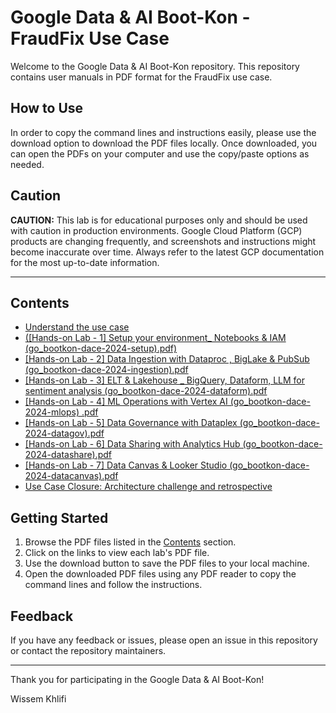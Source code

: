 # Google Data & AI Boot-Kon - FraudFix Use Case

Welcome to the Google Data & AI Boot-Kon repository. This repository contains user manuals in PDF format for the FraudFix use case.

## How to Use

In order to copy the command lines and instructions easily, please use the download option to download the PDF files locally. Once downloaded, you can open the PDFs on your computer and use the copy/paste options as needed.

## Caution

**CAUTION:**
This lab is for educational purposes only and should be used with caution in production environments. 
Google Cloud Platform (GCP) products are changing frequently, and screenshots and instructions might become inaccurate over time. 
Always refer to the latest GCP documentation for the most up-to-date information.

---

## Contents

- [Understand the use case](https://github.com/dace-de/google-data-ai-bootkon-docs/blob/aa722f7628a82ab378349b44422089f188f6d18c/%5BMain%20Github%5D%20Understand%20the%20use%20case.pdf)
- [([Hands-on Lab - 1] Setup your environment_ Notebooks & IAM (go_bootkon-dace-2024-setup).pdf)](https://github.com/dace-de/google-data-ai-bootkon-docs/blob/ba168ddb1c3e73c4266555849b9e3445f42860b3/%5BHands-on%20Lab%20-%201%5D%20Setup%20your%20environment_%20Notebooks%20%26%20IAM%20(go_bootkon-dace-2024-setup).pdf)
- [[Hands-on Lab - 2] Data Ingestion with Dataproc , BigLake & PubSub  (go_bootkon-dace-2024-ingestion).pdf](https://github.com/dace-de/google-data-ai-bootkon-docs/blob/ba168ddb1c3e73c4266555849b9e3445f42860b3/%5BHands-on%20Lab%20-%202%5D%20Data%20Ingestion%20with%20Dataproc%20%2C%20BigLake%20%26%20PubSub%20%20(go_bootkon-dace-2024-ingestion).pdf)
- [[Hands-on Lab - 3] ELT & Lakehouse _ BigQuery, Dataform, LLM for sentiment analysis (go_bootkon-dace-2024-dataform).pdf](https://github.com/dace-de/google-data-ai-bootkon-docs/blob/ba168ddb1c3e73c4266555849b9e3445f42860b3/%5BHands-on%20Lab%20-%203%5D%20ELT%20%26%20Lakehouse%20_%20BigQuery%2C%20Dataform%2C%20LLM%20for%20sentiment%20analysis%20(go_bootkon-dace-2024-dataform).pdf)
- [[Hands-on Lab - 4] ML Operations with Vertex AI (go_bootkon-dace-2024-mlops)  .pdf](https://github.com/dace-de/google-data-ai-bootkon-docs/blob/ba168ddb1c3e73c4266555849b9e3445f42860b3/%5BHands-on%20Lab%20-%204%5D%20ML%20Operations%20with%20Vertex%20AI%20(go_bootkon-dace-2024-mlops)%20%20.pdf)
- [[Hands-on Lab - 5] Data Governance with Dataplex (go_bootkon-dace-2024-datagov).pdf](https://github.com/dace-de/google-data-ai-bootkon-docs/blob/ba168ddb1c3e73c4266555849b9e3445f42860b3/%5BHands-on%20Lab%20-%205%5D%20Data%20Governance%20with%20Dataplex%20(go_bootkon-dace-2024-datagov).pdf)
- [[Hands-on Lab - 6] Data Sharing with Analytics Hub (go_bootkon-dace-2024-datashare).pdf](https://github.com/dace-de/google-data-ai-bootkon-docs/blob/ba168ddb1c3e73c4266555849b9e3445f42860b3/%5BHands-on%20Lab%20-%206%5D%20Data%20Sharing%20with%20Analytics%20Hub%20(go_bootkon-dace-2024-datashare).pdf)
- [[Hands-on Lab - 7] Data Canvas & Looker Studio (go_bootkon-dace-2024-datacanvas).pdf](https://github.com/dace-de/google-data-ai-bootkon-docs/blob/ba168ddb1c3e73c4266555849b9e3445f42860b3/%5BHands-on%20Lab%20-%207%5D%20Data%20Canvas%20%26%20Looker%20Studio%20(go_bootkon-dace-2024-datacanvas).pdf)
- [Use Case Closure: Architecture challenge and retrospective ](https://github.com/dace-de/google-data-ai-bootkon-docs/blob/e91f40f81f9cad14c1c5e5cebb76e6906956c0bc/%5BUse%20Case%20Closure%5D%20Architecture%20Challenge%20%26%20Retrospective%20.pdf)

## Getting Started

1. Browse the PDF files listed in the [Contents](#contents) section.
2. Click on the links to view each lab's PDF file.
3. Use the download button to save the PDF files to your local machine.
4. Open the downloaded PDF files using any PDF reader to copy the command lines and follow the instructions.

## Feedback

If you have any feedback or issues, please open an issue in this repository or contact the repository maintainers.

---

Thank you for participating in the Google Data & AI Boot-Kon!

Wissem Khlifi
